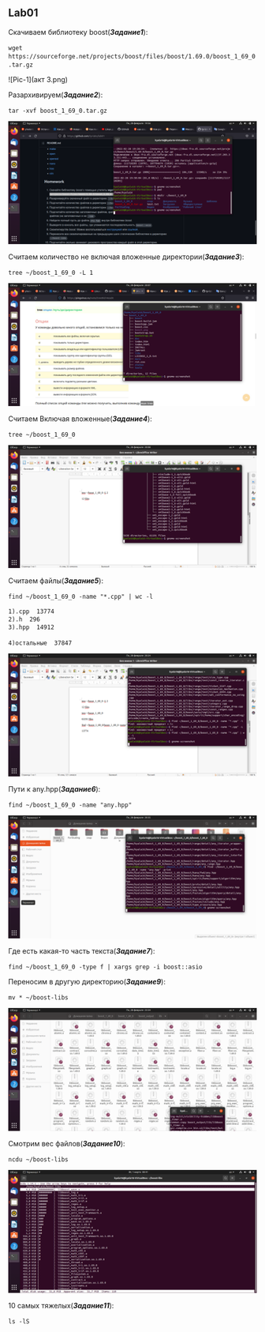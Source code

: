 ## Lab01

Скачиваем библиотеку boost(***Задание1***):

`wget https://sourceforge.net/projects/boost/files/boost/1.69.0/boost_1_69_0.tar.gz`

![Pic-1](акт 3.png)

Разархивируем(***Задание2***):
	
`tar -xvf boost_1_69_0.tar.gz`	
	
![Pic-2](Pic-2.png)
	
Считаем количество не включая вложенные директории(***Задание3***):

`tree ~/boost_1_69_0 -L 1`
	
![Pic-3](Pic-3.png)
	
Считаем Включая вложенные(***Задание4***):

`tree ~/boost_1_69_0`
	
![Pic-4](Pic-4.png)
	
Считаем файлы(***Задание5***):

`find ~/boost_1_69_0 -name "*.cpp" | wc -l`

	1).cpp  13774
	2).h  296
	3).hpp  14912
	
	4)остальные  37847
	
	
![Pic-5](Pic-5.png)
	
Пути к any.hpp(***Задание6***):

`find ~/boost_1_69_0 -name "any.hpp"`
	
![Pic-6](Pic-6.png)
	
Где есть какая-то часть текста(***Задание7***):

`find ~/boost_1_69_0 -type f | xargs grep -i boost::asio`
	
Переносим в другую директорию(***Задание9***):

`mv * ~/boost-libs`
	
![Pic-7](Pic-7.png)
	
Смотрим вес файлов(***Задание10***):

`ncdu ~/boost-libs`
	
![Pic-8](Pic-8.png)
	
10 самых тяжелых(***Задание11***):

`ls -lS`
	
